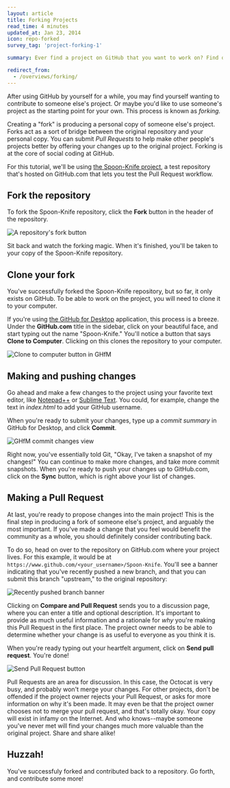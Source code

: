 ```yaml
---
layout: article
title: Forking Projects
read_time: 4 minutes
updated_at: Jan 23, 2014
icon: repo-forked
survey_tag: 'project-forking-1'

summary: Ever find a project on GitHub that you want to work on? Find out how you can contribute with Forking.

redirect_from:
  - /overviews/forking/
---
```

<a id="contributing" title="Contributing to a project" class="toc-item"></a>
After using GitHub by yourself for a while, you may find yourself wanting to contribute to someone else's project. Or maybe you'd like to use someone's project as the starting point for your own. This process is known as *forking.*

Creating a "fork" is producing a personal copy of someone else's project. Forks act as a sort of bridge between the original repository and your personal copy. You can submit *Pull Requests* to help make other people's projects better by offering your changes up to the original project. Forking is at the core of social coding at GitHub.

For this tutorial, we'll be using [the Spoon-Knife project](https://github.com/octocat/Spoon-Knife), a test repository that's hosted on GitHub.com that lets you test the Pull Request workflow.

<a id="fork" title="Fork the repository" class="toc-item"></a>
## Fork the repository

To fork the Spoon-Knife repository, click the **Fork** button in the header of the repository.

![A repository's fork button](https://github-images.s3.amazonaws.com/help/bootcamp/Bootcamp-Fork.png)

Sit back and watch the forking magic. When it's finished, you'll be taken to your copy of the Spoon-Knife repository.

<a id="clone" title="Clone your fork" class="toc-item"></a>
## Clone your fork

You've successfully forked the Spoon-Knife repository, but so far, it only exists on GitHub. To be able to work on the project, you will need to clone it to your computer.

If you're using [the GitHub for Desktop](http://guides.github.com/overviews/desktop) application, this process is a breeze. Under the **GitHub.com** title in the sidebar, click on your beautiful face, and start typing out the name "Spoon-Knife." You'll notice a button that says **Clone to Computer**. Clicking on this clones the repository to your computer.

![Clone to computer button in GHfM](https://github-images.s3.amazonaws.com/mac/sync/ghfm_clone_repo_locally.png)

<a id="making-changes" title="Making and pushing changes" class="toc-item"></a>
## Making and pushing changes

Go ahead and make a few changes to the project using your favorite text editor, like [Notepad++](http://www.notepad-plus-plus.org/) or [Sublime Text](http://www.sublimetext.com/). You could, for example, change the text in *index.html* to add your GitHub username.

When you're ready to submit your changes, type up a *commit summary* in GitHub for Desktop, and click **Commit**.

![GHfM commit changes view](https://github-images.s3.amazonaws.com/mac/changes/changes-view-20130108-143933.jpg)

Right now, you've essentially told Git, "Okay, I've taken a snapshot of my changes!" You can continue to make more changes, and take more commit snapshots. When you're ready to push your changes up to GitHub.com, click on the **Sync** button, which is right above your list of changes.

<a id="making-a-pull-request" title="Making a Pull Request" class="toc-item"></a>
## Making a Pull Request

At last, you're ready to propose changes into the main project! This is the final step in producing a fork of someone else's project, and arguably the most important. If you've made a change that you feel would benefit the community as a whole, you should definitely consider contributing back.

To do so, head on over to the repository on GitHub.com where your project lives. For this example, it would be at `https://www.github.com/<your_username>/Spoon-Knife`. You'll see a banner indicating that you've recently pushed a new branch, and that you can submit this branch "upstream," to the original repository:

![Recently pushed branch banner](https://github-images.s3.amazonaws.com/help/pull_requests/recently_pushed_branch.png)

Clicking on **Compare and Pull Request** sends you to a discussion page, where you can enter a title and optional description. It's important to provide as much useful information and a rationale for *why* you're making this Pull Request in the first place. The project owner needs to be able to determine whether your change is as useful to everyone as you think it is.

When you're ready typing out your heartfelt argument, click on **Send pull request**. You're done!

![Send Pull Request button](https://github-images.s3.amazonaws.com/help/pull_requests/pullrequest-send.png)

Pull Requests are an area for discussion. In this case, the Octocat is very busy, and probably won't merge your changes. For other projects, don't be offended if the project owner rejects your Pull Request, or asks for more information on why it's been made. It may even be that the project owner chooses not to merge your pull request, and that's totally okay. Your copy will exist in infamy on the Internet. And who knows--maybe someone you've never met will find your changes much more valuable than the original project. Share and share alike!

<a id="huzzah" title="Huzzah!" class="toc-item"></a>
## Huzzah!

You've successfuly forked and contributed back to a repository. Go forth, and
contribute some more!
